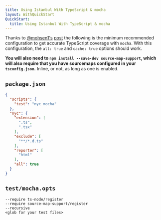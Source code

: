 ```yaml
---
title: Using Istanbul With TypeScript & mocha
layout: WithQuickStart
QuickStart:
  title: Using Istanbul With TypeScript & mocha
---
```


Thanks to [@mohsen1's](http://github.com/mohsen1) [post](http://azimi.me/2016/09/30/nyc-mocha-typescript.1.html) the following is the minimum recommended configuration to get accurate TypeScript coverage with `mocha`. With this configuration, the `all: true` and `cache: true` options should work.

**You will also need to `npm install --save-dev source-map-support`, which will also require that you have sourcemaps configured in your `tsconfig.json`.** Inline, or not, as long as one is enabled.

## `package.json`

```json
{
  "scripts": {
    "test": "nyc mocha"
  },
  "nyc": {
    "extension": [
      ".ts",
      ".tsx"
    ],
    "exclude": [
      "**/*.d.ts"
    ],
    "reporter": [
      "html"
    ],
    "all": true  
  }
}
```

## `test/mocha.opts`

```
--require ts-node/register
--require source-map-support/register
--recursive
<glob for your test files>
```

